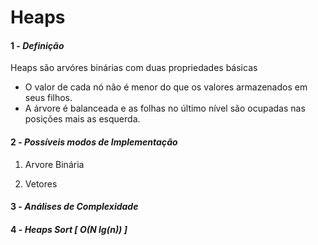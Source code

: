 # Heaps

#### 1 - *Definição*

  Heaps são arvóres binárias com duas propriedades básicas

* O valor de cada nó não é menor do que os valores armazenados em seus filhos.
* A árvore é balanceada e as folhas no último nível são ocupadas nas posições mais as esquerda.

#### 2 - *Possíveis modos de Implementação*

  1.  Arvore Binária

  2.  Vetores

#### 3 - *Análises de Complexidade*

#### 4 - *Heaps Sort [ O(N lg(n)) ]*
